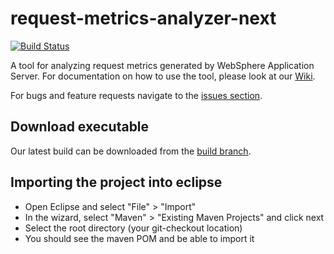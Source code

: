 # request-metrics-analyzer-next #

[![Build Status](https://travis-ci.org/kgibm/request-metrics-analyzer-next.svg)](https://travis-ci.org/kgibm/request-metrics-analyzer-next)

A tool for analyzing request metrics generated by WebSphere Application Server. For documentation on how to use the tool, please look at our [Wiki](https://github.com/kgibm/request-metrics-analyzer-next/wiki).

For bugs and feature requests navigate to the [issues section](https://github.com/kgibm/request-metrics-analyzer-next/issues).

## Download executable ##
Our latest build can be downloaded from the [build branch](https://github.com/kgibm/request-metrics-analyzer-next/tree/builds).

## Importing the project into eclipse ##
* Open Eclipse and select "File" > "Import"
* In the wizard, select "Maven" > "Existing Maven Projects" and click next
* Select the root directory (your git-checkout location)
* You should see the maven POM and be able to import it
